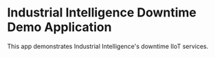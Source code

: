 # Industrial Intelligence Downtime Demo Application

This app demonstrates Industrial Intelligence's downtime IIoT services.
